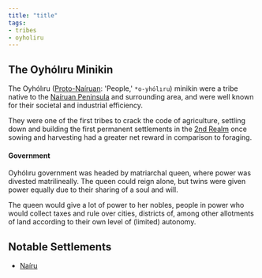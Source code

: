 ```yaml
---
title: "title"
tags:
- tribes
- oyholiru
---
```

## The Oyhólıru Minikin
The Oyhólıru ([Proto-Naíruan](lore/languages/proto-nairuan): 'People,' `*o-yhólıru`) minikin were a tribe native to the [Naíruan Peninsula](lore/locations/2nd-realm/nairuan-peninsula.md) and surrounding area, and were well known for their societal and industrial efficiency.

They were one of the first tribes to crack the code of agriculture, settling down and building the first permanent settlements in the [2nd Realm](locations/2nd-realm.md) once sowing and harvesting had a greater net reward in comparison to foraging.
#### Government
Oyhólıru government was headed by matriarchal queen, where power was divested matrilineally. The queen could reign alone, but twins were given power equally due to their sharing of a soul and will.

The queen would give a lot of power to her nobles, people in power who would collect taxes and rule over cities, districts of, among other allotments of land according to their own level of (limited) autonomy.
## Notable Settlements
- [Naíru](locations/2nd-realm/nairu.md)